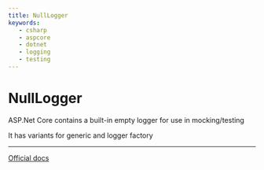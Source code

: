 ```yaml
---
title: NullLogger
keywords: 
   - csharp
   - aspcore
   - dotnet
   - logging
   - testing
---
```


# NullLogger

ASP.Net Core contains a built-in empty logger for use in mocking/testing

It has variants for generic and logger factory

----

[Official docs](https://docs.microsoft.com/en-us/dotnet/api/microsoft.extensions.logging.abstractions?view=dotnet-plat-ext-3.0)
